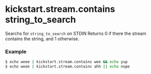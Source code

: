 # kickstart.stream.contains string_to_search
Searchs for `string_to_search` on STDIN
Returns 0 if there the stream contains the string, and 1 otherwise.

### Example

```bash
$ echo weee | kickstart.stream.contains wee && echo yup
$ echo weee | kickstart.stream.contains ahh || echo nope
```


